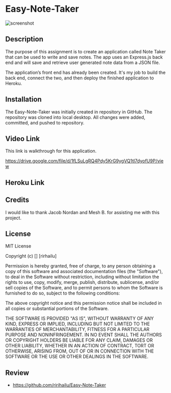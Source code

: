 # Easy-Note-Taker


![screenshot](./assets/Screenshot33.png)




## Description


The purpose of this assignment is to create an application called Note Taker that can be used to write and save notes. The app uses an Express.js back end and will save and retrieve user generated note data from a JSON file.

The application’s front end has already been created. It's my job to build the back end, connect the two, and then deploy the finished application to Heroku.


## Installation

The Easy-Note-Taker was initially created in repository in GitHub. The repository was cloned into local desktop. All changes were added, committed, and pushed to repository.  



## Video Link
This link is walkthrough for this application. 

https://drive.google.com/file/d/1fLSuLgRQ4Pdy5KrG9ygVQ1tI7dyofU9P/view


## Heroku Link




## Credits

I would like to thank Jacob Nordan and Mesh B. for assisting me with this project. 


## License

MIT License

Copyright (c) [] [rirhailu]

Permission is hereby granted, free of charge, to any person obtaining a copy
of this software and associated documentation files (the "Software"), to deal
in the Software without restriction, including without limitation the rights
to use, copy, modify, merge, publish, distribute, sublicense, and/or sell
copies of the Software, and to permit persons to whom the Software is
furnished to do so, subject to the following conditions:

The above copyright notice and this permission notice shall be included in all
copies or substantial portions of the Software.

THE SOFTWARE IS PROVIDED "AS IS", WITHOUT WARRANTY OF ANY KIND, EXPRESS OR
IMPLIED, INCLUDING BUT NOT LIMITED TO THE WARRANTIES OF MERCHANTABILITY,
FITNESS FOR A PARTICULAR PURPOSE AND NONINFRINGEMENT. IN NO EVENT SHALL THE
AUTHORS OR COPYRIGHT HOLDERS BE LIABLE FOR ANY CLAIM, DAMAGES OR OTHER
LIABILITY, WHETHER IN AN ACTION OF CONTRACT, TORT OR OTHERWISE, ARISING FROM,
OUT OF OR IN CONNECTION WITH THE SOFTWARE OR THE USE OR OTHER DEALINGS IN THE
SOFTWARE.

## Review     

* https://github.com/ririhailu/Easy-Note-Taker  